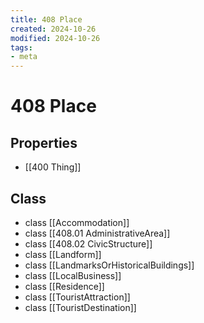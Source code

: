 ```yaml
---
title: 408 Place
created: 2024-10-26
modified: 2024-10-26
tags: 
- meta
---
```

# 408 Place
## Properties
- [[400 Thing]]
## Class
- class [[Accommodation]]
- class [[408.01 AdministrativeArea]]
- class [[408.02 CivicStructure]]
- class [[Landform]]
- class [[LandmarksOrHistoricalBuildings]]
- class [[LocalBusiness]]
- class [[Residence]]
- class [[TouristAttraction]]
- class [[TouristDestination]]